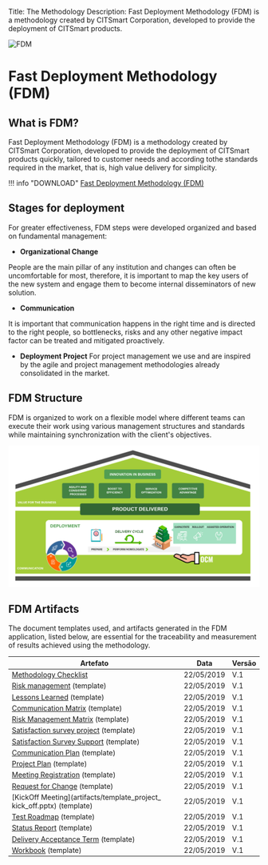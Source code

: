 Title: The Methodology
Description: Fast Deployment Methodology (FDM) is a methodology created by CITSmart Corporation, developed to provide the deployment of CITSmart products.

![FDM](fmd_icone_t.png)

Fast Deployment Methodology (FDM)
==================================

What is FDM?
--------------

Fast Deployment Methodology (FDM) is a methodology created by CITSmart Corporation,
developed to provide the deployment of CITSmart products quickly, tailored to customer 
needs and according tothe standards required in the market, that is, high value delivery 
for simplicity. 

!!! info "DOWNLOAD"
    [Fast Deployment Methodology (FDM)](artifacts/methodology.en.pdf)
    
Stages for deployment
----------------------

For greater effectiveness, FDM steps were developed organized
and based on fundamental management:

-   **Organizational Change**

People are the main pillar of any institution and changes can often be uncomfortable
for most, therefore, it is important to map the key users of the new system and engage 
them to become internal disseminators of new solution.

-   **Communication**

It is important that communication happens in the right time and is directed to the
right people, so bottlenecks, risks and any other negative impact factor can be 
treated and mitigated proactively.

-   **Deployment Project**
 For project management we use and are inspired by the agile and project
 management methodologies already consolidated in the market.
 
 FDM Structure
 ---------------
 
 FDM is organized to work on a flexible model where different teams can
 execute their work using various management structures and standards 
 while maintaining synchronization with the client's objectives. 
 
 ![Structure](img/us-fdm-fig-03@2x.png)
 
 FDM Artifacts
 ---------------
 
 The document templates used, and artifacts generated in the FDM application,
 listed below, are essential for the traceability and measurement of results
 achieved using the methodology. 
 
 | Artefato                                                                                               | Data       | Versão |
|--------------------------------------------------------------------------------------------------------|------------|--------|
| [Methodology Checklist](artifacts/check_list_methodology.xlsx)                         | 22/05/2019 | V.1    |
| [Risk management](artifacts/template_risk_management.docx) (template)                  | 22/05/2019 | V.1    |
| [Lessons Learned](artifacts/template_lessons_learned.docx) (template)                              | 22/05/2019 | V.1    |
| [Communication Matrix](artifacts/template_communication_matrix.xlsx) (template)                      | 22/05/2019 | V.1    |
| [Risk Management Matrix](artifacts/template_matrix_risk_management.xlsx) (template)                  | 22/05/2019 | V.1    |
| [Satisfaction survey project](artifacts/template_satisfaction_survey_project.xlsx) (template)    | 22/05/2019 | V.1    |
| [Satisfaction Survey Support](artifacts/template_satisfaction_survey_support.xlsx) (template) | 22/05/2019 | V.1    |
| [Communication Plan](artifacts/template_communication_plan.docx) (template)                        | 22/05/2019 | V.1    |
| [Project Plan](artifacts/template_projec_plan.docx) (template)                         | 22/05/2019 | V.1    |
| [Meeting Registration](artifacts/template_meeting_registration.docx) (template)                          | 22/05/2019 | V.1    |
| [Request for Change](artifacts/template_request_for_change.docx) (template)                  | 22/05/2019 | V.1    |
| [KickOff Meeting](artifacts/template_project_ kick_off.pptx) (template)                               | 22/05/2019 | V.1    |
| [Test Roadmap](artifacts/template_script_of_test.xlsx) (template)                               | 22/05/2019 | V.1    |
| [Status Report](artifacts/template_status_report_en.docx) (template)                                      | 22/05/2019 | V.1    |
| [Delivery Acceptance Term](artifacts/template_delivery_acceptance_term.docx) (template)                       | 22/05/2019 | V.1    |
| [Workbook](artifacts/template_workbook.en.xlsm) (template)                                                | 22/05/2019 | V.1    |

 
